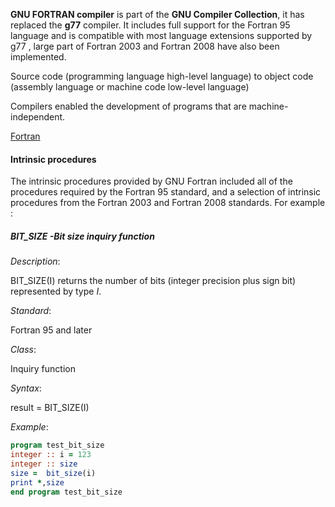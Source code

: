 **GNU FORTRAN compiler** is part of the **GNU Compiler Collection**, it has replaced the **g77** compiler. It includes full support for the Fortran 95 language and is compatible with most language extensions supported by g77 , large part of Fortran 2003 and Fortran 2008 have also been implemented.

Source code (programming language high-level language) to object code (assembly language or machine code low-level language)

Compilers enabled the development of programs that are machine-independent.

[Fortran](https://en.wikipedia.org/wiki/Fortran#Fortran_2008)
#### Intrinsic procedures
The intrinsic procedures provided by GNU Fortran included all of the procedures required by the Fortran 95 standard, and a selection of intrinsic procedures from the Fortran 2003 and Fortran 2008 standards.
For example :
##### BIT_SIZE -Bit size inquiry function

*Description*:

BIT_SIZE(I) returns the number of bits (integer precision plus sign bit) represented by type *I*.

*Standard*:

Fortran 95 and later

*Class*:

Inquiry function
 
*Syntax*:

result = BIT_SIZE(I)

*Example*:
```f95
program test_bit_size
integer :: i = 123
integer :: size
size =  bit_size(i)
print *,size
end program test_bit_size
```
